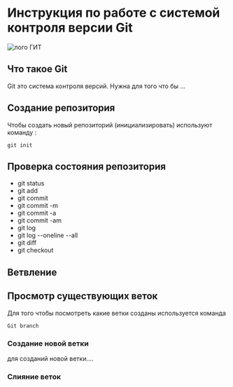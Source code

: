 # **Инструкция по работе с системой контроля версии Git**

![лого ГИТ](logogit.png)

## Что такое Git ##

Git это система контроля версий. Нужна для того что бы ...

## Создание репозитория ##

Чтобы  создать новый репозиторий (инициализировать) используют команду :

    git init

## Проверка состояния репозитория 

* git status
* git add
* git commit
* git commit -m
* git commit -a
* git commit -am
* git log
* git log --oneline --all
* git diff
* git checkout <hash>


## Ветвление

## Просмотр существующих веток

Для того чтобы посмотреть какие ветки созданы используется команда 

    Git branch
    
### Создание новой ветки

для созданий новой ветки....

### Слияние веток